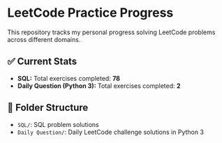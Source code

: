 # LeetCode Practice Progress

This repository tracks my personal progress solving LeetCode problems across different domains.

## ✅ Current Stats

- **SQL:** Total exercises completed: **78**
- **Daily Question (Python 3):** Total exercises completed: **2**

## 📁 Folder Structure

- `SQL/`: SQL problem solutions
- `Daily Question/`: Daily LeetCode challenge solutions in Python 3
